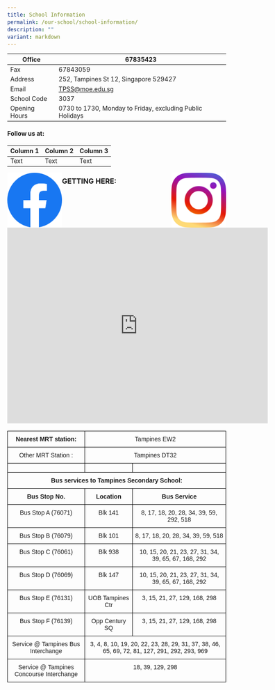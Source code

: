 ```yaml
---
title: School Information
permalink: /our-school/school-information/
description: ""
variant: markdown
---
```



| Office | 67835423 
| -------- | -------- | 
| Fax     | 67843059  |
| Address | 252, Tampines St 12, Singapore 529427 |
| Email | TPSS@moe.edu.sg |
|School Code | 3037 |
Opening Hours | 0730 to 1730, Monday to Friday, excluding Public Holidays |


#### Follow us at: 



| Column 1 | Column 2 | Column 3 |
| -------- | -------- | -------- |
| Text     | Text     | Text     |



<a href="https://www.facebook.com/TampinesSec/">
<img align="left" style="width:25%" src="/images/5296499_fb_facebook_facebook%20logo_icon.png">
</a>

<a href="https://www.instagram.com/tampinessec/?hl=en">
<img align="right" style="width:25%" src="/images/5296765_camera_instagram_instagram%20logo_icon.png">
</a>



### GETTING HERE:

<iframe loading="lazy" allowfullscreen="" style="border:0;" height="450" width="600" src="https://www.google.com/maps/embed?pb=!1m18!1m12!1m3!1d3988.7114290119443!2d103.94206681461407!3d1.3496575990156403!2m3!1f0!2f0!3f0!3m2!1i1024!2i768!4f13.1!3m3!1m2!1s0x31da3d16ac3d60d7%3A0x3722194fbdf79955!2sTampines%20Secondary%20School!5e0!3m2!1sen!2ssg!4v1666157427166!5m2!1sen!2ssg"></iframe>
<br>
<style type="text/css">
.tg  {border-collapse:collapse;border-spacing:0;}
.tg td{border-color:black;border-style:solid;border-width:1px;font-family:Arial, sans-serif;font-size:14px;
  overflow:hidden;padding:10px 5px;word-break:normal;}
.tg th{border-color:black;border-style:solid;border-width:1px;font-family:Arial, sans-serif;font-size:14px;
  font-weight:normal;overflow:hidden;padding:10px 5px;word-break:normal;}
.tg .tg-baqh{text-align:center;vertical-align:top}
.tg .tg-amwm{font-weight:bold;text-align:center;vertical-align:top}
</style>
<table class="tg">
<thead>
  <tr>
    <th class="tg-amwm">Nearest MRT station:</th>
    <th colspan="2" class="tg-baqh">Tampines EW2</th>
  </tr>
</thead>
<tbody>
  <tr>
    <td class="tg-baqh">Other MRT Station :</td>
    <td colspan="2" class="tg-baqh">Tampines DT32</td>
  </tr>
  <tr>
    <td class="tg-baqh"></td>
    <td class="tg-baqh"></td>
    <td class="tg-baqh"></td>
  </tr>
  <tr>
    <td colspan="3" class="tg-amwm">Bus services to Tampines Secondary School:</td>
  </tr>
  <tr>
    <td class="tg-amwm">Bus Stop No.</td>
    <td class="tg-amwm">Location</td>
    <td class="tg-amwm">Bus Service</td>
  </tr>
  <tr>
    <td class="tg-baqh">Bus Stop A (76071)</td>
    <td class="tg-baqh">Blk 141</td>
    <td class="tg-baqh">8, 17, 18, 20, 28, 34, 39, 59, 292, 518</td>
  </tr>
  <tr>
    <td class="tg-baqh">Bus Stop B (76079)</td>
    <td class="tg-baqh">Blk 101</td>
    <td class="tg-baqh">8, 17, 18, 20, 28, 34, 39, 59, 518</td>
  </tr>
  <tr>
    <td class="tg-baqh">Bus Stop C (76061)</td>
    <td class="tg-baqh">Blk 938</td>
    <td class="tg-baqh">10, 15, 20, 21, 23, 27, 31, 34, 39, 65, 67, 168, 292</td>
  </tr>
  <tr>
    <td class="tg-baqh">Bus Stop D (76069)</td>
    <td class="tg-baqh">Blk 147</td>
    <td class="tg-baqh">10, 15, 20, 21, 23, 27, 31, 34, 39, 65, 67, 168, 292</td>
  </tr>
  <tr>
    <td class="tg-baqh">Bus Stop E (76131)</td>
    <td class="tg-baqh">UOB Tampines Ctr</td>
    <td class="tg-baqh">3, 15, 21, 27, 129, 168, 298</td>
  </tr>
  <tr>
    <td class="tg-baqh">Bus Stop F (76139)</td>
    <td class="tg-baqh">Opp Century SQ</td>
    <td class="tg-baqh">3, 15, 21, 27, 129, 168, 298</td>
  </tr>
  <tr>
    <td class="tg-baqh">Service @ Tampines Bus Interchange</td>
    <td colspan="2" class="tg-baqh">3, 4, 8, 10, 19, 20, 22, 23, 28, 29, 31, 37, 38, 46, 65, 69, 72, 81, 127, 291, 292, 293, 969</td>
  </tr>
  <tr>
    <td class="tg-baqh">Service @ Tampines Concourse Interchange</td>
    <td colspan="2" class="tg-baqh">18, 39, 129, 298</td>
  </tr>
</tbody>
</table>